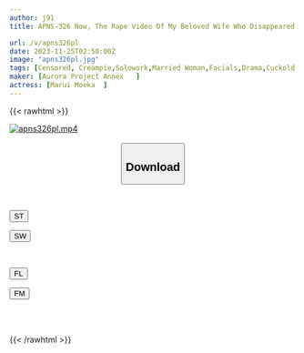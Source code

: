 ```yaml
---
author: j91
title: APNS-326 Now, The Rape Video Of My Beloved Wife Who Disappeared Has Been Sent To Me On DVD... Moeka Marui

url: /v/apns326pl
date: 2023-11-25T02:50:00Z
image: "apns326pl.jpg"
tags: [Censored, Creampie,Solowork,Married Woman,Facials,Drama,Cuckold	]
maker: [Aurora Project Annex   ]
actress: [Marui Moeka  ]
---
```



{{< rawhtml >}}

<div class="video" data-videoid="xrJK8k4vwdhkpmo">
    <a href="javascript:;">
        <img src="/v/apns326pl/apns326pl.jpg" width="WIDTH" height="HEIGHT" alt="apns326pl.mp4" loading="lazy">
    </a>
</div>

<script type="text/javascript" src="https://j91.asia/asset/on-demand-st.js"></script>

<br>
  <link rel="stylesheet" href="https://j91.asia/asset/bs5.css">
  
  <center>
  <button class="btn btn-primary" type="button" data-bs-toggle="collapse" data-bs-target=".multi-collapse" aria-expanded="false" aria-controls="multiCollapseExample1 multiCollapseExample2"><h2>Download</h2></button></center>
</p>
<div class="row">
  <div class="col">
    <div class="collapse multi-collapse" id="multiCollapseExample1">
      <div class="card card-body">
	      	      <br>
<div class="buttons">  
<p><a href="https://streamtape.to/v/xrJK8k4vwdhkpmo" target="_blank"><button class="btn-hover color-3"><i class="fa fa-download"></i> ST</button></a></p>
<p><a href="https://flaswish.com/5g0rgu9grrst" target="_blank"><button class="btn-hover color-2"><i class="fa fa-download"></i> SW</button></a></p></div>
    </div>
  </div>
</div>
  <div class="col">
    <div class="collapse multi-collapse" id="multiCollapseExample2">
      <div class="card card-body">
	      <br>
<div class="buttons">
<p><a href="javascript:;" target="_blank"><button class="btn-hover color-9"><i class="fa fa-download"></i> FL</button></a></p>
<p><a href="javascript:;" target="_blank"><button class="btn-hover color-8"><i class="fa fa-download"></i> FM</button></a></p></div>
<br><br>
      </div>
    </div>
  </div>
</div>

{{< /rawhtml >}}
